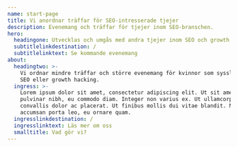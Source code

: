 ```yaml
---
name: start-page
title: Vi anordnar träffar för SEO-intresserade tjejer
description: Evenemang och träffar för tjejer inom SEO-branschen.
hero:
  headingone: Utvecklas och umgås med andra tjejer inom SEO och growth hacking
  subtitlelinkdestination: /
  subtitlelinktext: Se kommande evenemang
about:
  headingtwo: >-
    Vi ordnar mindre träffar och större evenemang för kvinnor som sysslar med
    SEO eller growth hacking.
  ingress: >-
    Lorem ipsum dolor sit amet, consectetur adipiscing elit. Ut sit amet
    pulvinar nibh, eu commodo diam. Integer non varius ex. Ut ullamcorper
    convallis dolor ac placerat. Ut finibus mollis dui vitae blandit. Nunc
    accumsan porta leo, eu ornare quam.
  ingresslinkdestination: /
  ingresslinktext: Läs mer om oss
  smalltitle: Vad gör vi?
---
```


